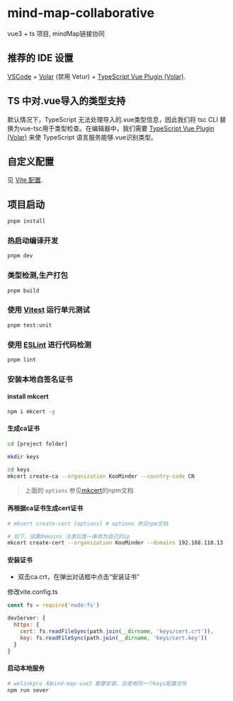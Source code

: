 # mind-map-collaborative

vue3 + ts 项目, mindMap链接协同

## 推荐的 IDE 设置 

[VSCode](https://code.visualstudio.com/) + [Volar](https://marketplace.visualstudio.com/items?itemName=Vue.volar) (禁用 Vetur) + [TypeScript Vue Plugin (Volar)](https://marketplace.visualstudio.com/items?itemName=Vue.vscode-typescript-vue-plugin).

## TS 中对.vue导入的类型支持

默认情况下，TypeScript 无法处理导入的.vue类型信息，因此我们将 tsc CLI 替换为vue-tsc用于类型检查。在编辑器中，我们需要 [TypeScript Vue Plugin (Volar)](https://marketplace.visualstudio.com/items?itemName=Vue.vscode-typescript-vue-plugin) 来使 TypeScript 语言服务能够.vue识别类型。

## 自定义配置

见 [Vite 配置](https://vitejs.dev/config/).

## 项目启动

```sh
pnpm install
```

### 热启动编译开发

```sh
pnpm dev
```

### 类型检测,生产打包

```sh
pnpm build
```

### 使用 [Vitest](https://vitest.dev/) 运行单元测试

```sh
pnpm test:unit
```

### 使用 [ESLint](https://eslint.org/) 进行代码检测

```sh
pnpm lint
```

### 安装本地自签名证书

#### install mkcert
```bash
npm i mkcert -g
```

#### 生成ca证书

```bash
cd [project folder]

mkdir keys

cd keys
mkcert create-ca --organization KooMinder --country-code CN
```
> 上面的 `options` 参见[mkcert](https://github.com/liuweiGL/vite-plugin-mkcert/blob/HEAD/README-zh_CN.md)的npm文档

#### 再根据ca证书生成cert证书

```bash
# mkcert create-cert [options] # options 参见npm文档

# 如下，设置domains 注意后面一串改为自己的ip
mkcert create-cert --organization KooMinder --domains 192.168.110.13
```

#### 安装证书

- 双击ca.crt，在弹出对话框中点击“安装证书”

修改vite.config.ts

```javascript
const fs = require('node:fs')

devServer: {
  https: {
    cert: fs.readFileSync(path.join(__dirname, 'keys/cert.crt')),
    key: fs.readFileSync(path.join(__dirname, 'keys/cert.key'))
  }
}
```

####  启动本地服务
```bash
# welinkpro 和mind-map-vue3 都要安装，且使用同一个keys配置文件
npm run sever
```